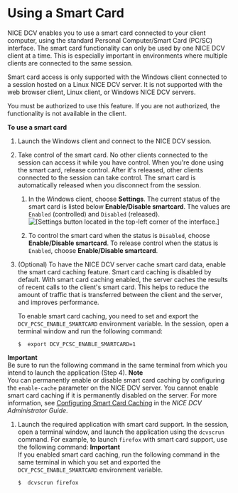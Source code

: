 # Using a Smart Card<a name="using-smartcard"></a>

NICE DCV enables you to use a smart card connected to your client computer, using the standard Personal Computer/Smart Card \(PC/SC\) interface\. The smart card functionality can only be used by one NICE DCV client at a time\. This is especially important in environments where multiple clients are connected to the same session\. 

Smart card access is only supported with the Windows client connected to a session hosted on a Linux NICE DCV server\. It is not supported with the web browser client, Linux client, or Windows NICE DCV servers\.

You must be authorized to use this feature\. If you are not authorized, the functionality is not available in the client\.

**To use a smart card**

1. Launch the Windows client and connect to the NICE DCV session\.

1. Take control of the smart card\. No other clients connected to the session can access it while you have control\. When you're done using the smart card, release control\. After it's released, other clients connected to the session can take control\. The smart card is automatically released when you disconnect from the session\.

   1. In the Windows client, choose **Settings**\. The current status of the smart card is listed below **Enable/Disable smartcard**\. The values are `Enabled` \(controlled\) and `Disabled` \(released\)\.  
![\[Settings button located in the top-left corner of the interface.\]](http://docs.aws.amazon.com/dcv/latest/userguide/images/smartcard.png)

   1. To control the smart card when the status is `Disabled`, choose **Enable/Disable smartcard**\. To release control when the status is `Enabled`, choose **Enable/Disable smartcard**\.

1. \(Optional\) To have the NICE DCV server cache smart card data, enable the smart card caching feature\. Smart card caching is disabled by default\. With smart card caching enabled, the server caches the results of recent calls to the client's smart card\. This helps to reduce the amount of traffic that is transferred between the client and the server, and improves performance\.

   To enable smart card caching, you need to set and export the `DCV_PCSC_ENABLE_SMARTCARD` environment variable\. In the session, open a terminal window and run the following command:

   ```
   $  export DCV_PCSC_ENABLE_SMARTCARD=1
   ```
**Important**  
Be sure to run the following command in the same terminal from which you intend to launch the application \(Step 4\)\.
**Note**  
You can permanently enable or disable smart card caching by configuring the `enable-cache` parameter on the NICE DCV server\. You cannot enable smart card caching if it is permanently disabled on the server\. For more information, see [ Configuring Smart Card Caching](https://docs.aws.amazon.com/dcv/latest/adminguide/enable-smart-card.html) in the *NICE DCV Administrator Guide*\.

1. Launch the required application with smart card support\. In the session, open a terminal window, and launch the application using the `dcvscrun` command\. For example, to launch `firefox` with smart card support, use the following command:
**Important**  
If you enabled smart card caching, run the following command in the same terminal in which you set and exported the `DCV_PCSC_ENABLE_SMARTCARD` environment variable\.

   ```
   $  dcvscrun firefox
   ```